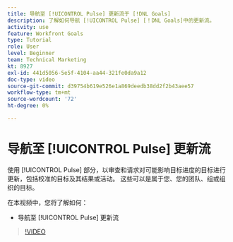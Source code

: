 ```yaml
---
title: 导航至 [!UICONTROL Pulse] 更新流于 [!DNL Goals]
description: 了解如何导航 [!UICONTROL Pulse] [！DNL Goals]中的更新流。
activity: use
feature: Workfront Goals
type: Tutorial
role: User
level: Beginner
team: Technical Marketing
kt: 8927
exl-id: 441d5056-5e5f-4104-aa44-321fe0da9a12
doc-type: video
source-git-commit: d39754b619e526e1a869deedb38dd2f2b43aee57
workflow-type: tm+mt
source-wordcount: '72'
ht-degree: 0%

---
```


# 导航至 [!UICONTROL Pulse] 更新流

使用 [!UICONTROL Pulse] 部分，以审查和请求对可能影响目标进度的目标进行更新，包括校准的目标及其结果或活动。 这些可以是属于您、您的团队、组或组织的目标。

在本视频中，您将了解如何：

* 导航至 [!UICONTROL Pulse] 更新流

>[!VIDEO](https://video.tv.adobe.com/v/335199/?quality=12)
